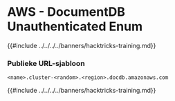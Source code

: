 # AWS - DocumentDB Unauthenticated Enum

{{#include ../../../../banners/hacktricks-training.md}}

### Publieke URL-sjabloon
```
<name>.cluster-<random>.<region>.docdb.amazonaws.com
```
{{#include ../../../../banners/hacktricks-training.md}}

